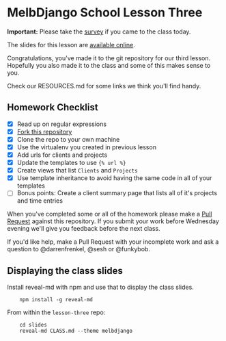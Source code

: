 # MelbDjango School Lesson Three

**Important:** Please take the [survey](https://docs.google.com/a/acommoncreative.com/forms/d/1VKqD1-aVsgztk19kdluNtFyTGiarbV9LgBFi2BwYT-g/viewform?c=0&w=1) if you came to the class today.

The slides for this lesson are [available online](https://melbdjango.github.io/lesson-three/).

Congratulations, you've made it to the git repository for our third lesson. Hopefully you also made it to the class
and some of this makes sense to you.

Check our RESOURCES.md for some links we think you'll find handy.


## Homework Checklist

- [X] Read up on regular expressions
- [X] [Fork this repository][gh-fork]
- [X] Clone the repo to your own machine
- [X] Use the virtualenv you created in previous lesson
- [X] Add urls for clients and projects
- [X] Update the templates to use `{% url %}`
- [X] Create views that list `Clients` and `Projects`
- [X] Use template inheritance to avoid having the same code in all of your templates
- [ ] Bonus points: Create a client summary page that lists all of it's projects and time entries

When you've completed some or all of the homework please make a [Pull Request][gh-pr] against this repository. If you submit
your work before Wednesday evening we'll give you feedback before the next class.

If you'd like help, make a Pull Request with your incomplete work and ask a question to @darrenfrenkel, @sesh or
@funkybob.

## Displaying the class slides

Install reveal-md with npm and use that to display the class slides.

```
    npm install -g reveal-md
```

From within the `lesson-three` repo:

```
    cd slides
    reveal-md CLASS.md --theme melbdjango
```

[gh-fork]: https://help.github.com/articles/fork-a-repo/
[gh-pr]: https://help.github.com/articles/using-pull-requests/
[dj-request-response]: https://docs.djangoproject.com/en/1.8/ref/request-response/
[mdn-html]: https://developer.mozilla.org/en-US/docs/Web/Guide/HTML/Introduction
